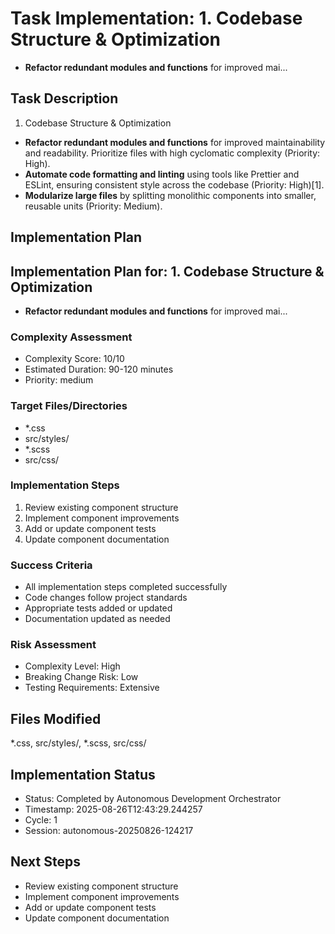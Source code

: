 
# Task Implementation: 1. Codebase Structure & Optimization
- **Refactor redundant modules and functions** for improved mai...

## Task Description
1. Codebase Structure & Optimization
- **Refactor redundant modules and functions** for improved maintainability and readability. Prioritize files with high cyclomatic complexity (Priority: High).
- **Automate code formatting and linting** using tools like Prettier and ESLint, ensuring consistent style across the codebase (Priority: High)[1].
- **Modularize large files** by splitting monolithic components into smaller, reusable units (Priority: Medium).

## Implementation Plan
## Implementation Plan for: 1. Codebase Structure & Optimization
- **Refactor redundant modules and functions** for improved mai...

### Complexity Assessment
- Complexity Score: 10/10
- Estimated Duration: 90-120 minutes
- Priority: medium

### Target Files/Directories
- *.css
- src/styles/
- *.scss
- src/css/

### Implementation Steps
1. Review existing component structure
2. Implement component improvements
3. Add or update component tests
4. Update component documentation

### Success Criteria
- All implementation steps completed successfully
- Code changes follow project standards
- Appropriate tests added or updated
- Documentation updated as needed

### Risk Assessment
- Complexity Level: High
- Breaking Change Risk: Low
- Testing Requirements: Extensive

## Files Modified
*.css, src/styles/, *.scss, src/css/

## Implementation Status
- Status: Completed by Autonomous Development Orchestrator
- Timestamp: 2025-08-26T12:43:29.244257
- Cycle: 1
- Session: autonomous-20250826-124217

## Next Steps
- Review existing component structure
- Implement component improvements
- Add or update component tests
- Update component documentation
